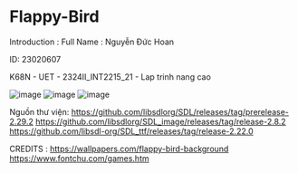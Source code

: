 # Flappy-Bird
Introduction :
Full Name : Nguyễn Đức Hoan

ID: 23020607

K68N - UET - 2324II_INT2215_21 - Lap trinh nang cao

![image](https://github.com/DucHoan23020607/Flappy-Bird/assets/160832222/0a107fc5-cfbf-4d9c-aa43-252109ef52de)
![image](https://github.com/DucHoan23020607/Flappy-Bird/assets/160832222/3a63119b-16ff-4afd-8a89-7345949f15ef)
![image](https://github.com/DucHoan23020607/Flappy-Bird/assets/160832222/3ec2edc1-e440-410e-960d-9ed5aa8bcd90)

Nguồn thư viện:
https://github.com/libsdlorg/SDL/releases/tag/prerelease-2.29.2
https://github.com/libsdlorg/SDL_image/releases/tag/release-2.8.2
https://github.com/libsdl-org/SDL_ttf/releases/tag/release-2.22.0

CREDITS :
https://wallpapers.com/flappy-bird-background
https://www.fontchu.com/games.htm
